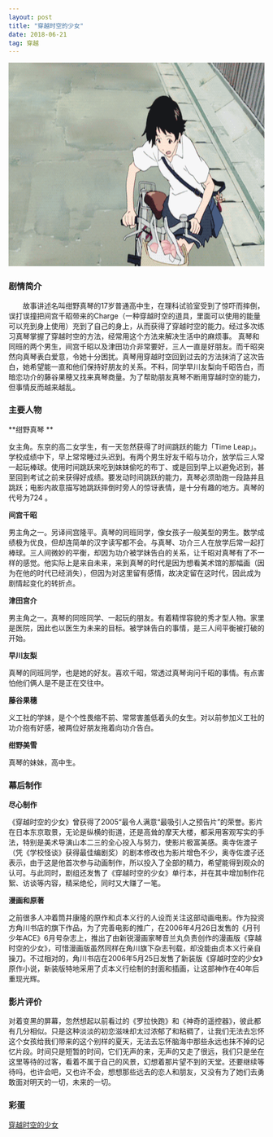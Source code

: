 ```yaml
---
layout: post
title: "穿越时空的少女"
date: 2018-06-21   
tag: 穿越 
---
```


<img src="/images/posts/codeless/穿越.gif" height="400" width="600">

### 剧情简介       

　　故事讲述名叫绀野真琴的17岁普通高中生，在理科试验室受到了惊吓而摔倒，误打误撞把间宫千昭带来的Charge（一种穿越时空的道具，里面可以使用的能量可以充到身上使用）充到了自己的身上，从而获得了穿越时空的能力。经过多次练习真琴掌握了穿越时空的方法，经常用这个方法来解决生活中的麻烦事。
真琴和同班的两个男生，间宫千昭以及津田功介非常要好，三人一直是好朋友。而千昭突然向真琴表白爱意，令她十分困扰。真琴用穿越时空回到过去的方法抹消了这次告白，她希望能一直和他们保持好朋友的关系。不料，同学早川友梨向千昭告白，而暗恋功介的藤谷果穂又找来真琴商量。为了帮助朋友真琴不断用穿越时空的能力，但事情反而越来越乱。

### 主要人物

**绀野真琴 **      

女主角。东京的高二女学生，有一天忽然获得了时间跳跃的能力「Time Leap」。学校成绩中下，早上常常睡过头迟到。有两个男生好友千昭与功介，放学后三人常一起玩棒球。使用时间跳跃来吃到妹妹偷吃的布丁、或是回到早上以避免迟到，甚至回到考试之前来获得好成绩。要发动时间跳跃的能力，真琴必须助跑一段路并且跳跃；电影内故意描写她跳跃摔倒时旁人的惊讶表情，是十分有趣的地方。真琴的代号为724 。    

**间宫千昭**      

男主角之一。另译间宫隆平。真琴的同班同学，像女孩子一般美型的男生。数学成绩极为优良，但却连简单的汉字读写都不会。与真琴、功介三人在放学后常一起打棒球。三人间微妙的平衡，却因为功介被学妹告白的关系，让千昭对真琴有了不一样的感觉。他实际上是来自未来，来到真琴的时代是因为想看美术馆的那幅画（因为在他的时代已经消失），但因为对这里留有感情，故决定留在这时代，因此成为剧情起变化的转折点。 

**津田宫介**    

男主角之一。真琴的同班同学、一起玩的朋友。有着精悍容貌的秀才型人物。家里是医院，因此也以医生为未来的目标。被学妹告白的事情，是三人间平衡被打破的开始。 

**早川友梨**

真琴的同班同学，也是她的好友。喜欢千昭，常透过真琴询问千昭的事情。有点害怕他们俩人是不是正在交往中。     

**藤谷果穗**

义工社的学妹，是个个性畏缩不前、常常害羞低着头的女生。对以前参加义工社的功介抱有好感，被两位好朋友拖着向功介告白。 

**绀野美雪**      

真琴的妹妹，高中生。

### 幕后制作

**尽心制作**

《穿越时空的少女》曾获得了2005“最令人满意“最吸引人之预告片”的荣誉。影片在日本东京取景，无论是纵横的街道，还是高耸的摩天大楼，都采用客观写实的手法，特别是美术导演山本二三的全心投入与努力，使影片极富美感。奥寺佐渡子（凭《学校怪谈》获得最佳编剧奖）的剧本修改也为影片增色不少，奥寺佐渡子还表示，由于这是他首次参与动画制作，所以投入了全部的精力，希望能得到观众的认可。与此同时，剧组还发售了《穿越时空的少女》单行本，并在其中增加制作花絮、访谈等内容，精采绝伦，同时又大赚了一笔。

**漫画和原著**

之前很多人冲着筒井康隆的原作和贞本义行的人设而关注这部动画电影。作为投资方角川书店的旗下作品，为了完善电影的推广，在2006年4月26日发售的《月刊少年ACE》6月号杂志上，推出了由新锐漫画家琴音兰丸负责创作的漫画版《穿越时空的少女》，可惜漫画版虽然同样在角川旗下杂志刊载，却没能由贞本义行亲自操刀。不过相对的，角川书店在2006年5月25日发售了新装版《穿越时空的少女》原作小说，新装版特地采用了贞本义行绘制的封面和插画，让这部神作在40年后重现光辉。

### 影片评价

对着变黑的屏幕，忽然想起以前看过的《罗拉快跑》和《神奇的遥控器》，彼此都有几分相似。只是这种淡淡的初恋滋味却太过浓郁了和粘稠了，让我们无法去忘怀这个女孩给我们带来的这个别样的夏天，无法去忘怀脑海中那些永远也抹不掉的记忆片段。时间只是短暂的时间，它们无声的来，无声的又走了很远，我们只是坐在这里等待的过客，看着不属于自己的风景，幻想着那片望不到的天堂。还要继续等待吗，也许会吧，又也许不会，想想那些远去的恋人和朋友，又没有为了她们去勇敢面对明天的一切，未来的一切。

### 彩蛋

[穿越时空的少女](http://www.le.com/ptv/vplay/1909681.html?ch=360_kan/)





